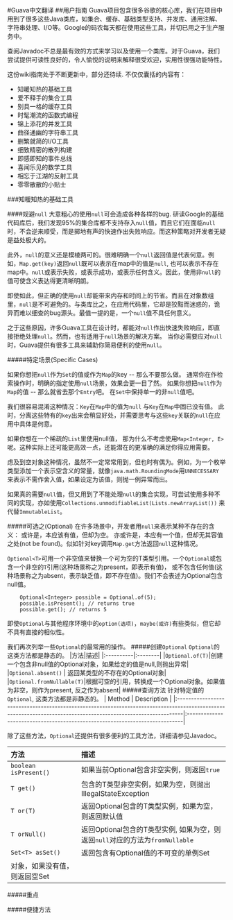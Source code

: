 #Guava中文翻译
##用户指南
Guava项目包含很多谷歌的核心库，我们在项目中用到了很多这些Java类库，如集合、缓存、基础类型支持、并发库、通用注解、字符串处理、I/O等。Google的码农每天都在使用这些工具，并切已用之于生产服务中。

查阅Javadoc不总是最有效的方式来学习以及使用一个类库。对于Guava，我们尝试提供可读性良好的，令人愉悦的说明来解释很受欢迎，实用性很强功能特性。

这份wiki指南处于不断更新中，部分还待续. 不仅仅囊括的内容有：

- 知暖知热的基础工具
- 爱不释手的集合工具
- 别具一格的缓存工具
- 时髦潮流的函数式编程
- 锦上添花的并发工具
- 曲径通幽的字符串工具
- 删繁就简的I/O工具
- 细致精密的散列构建
- 即感即知的事件总线
- 喜闻乐见的数学工具
- 相忘于江湖的反射工具
- 零零散散的小贴士


###知暖知热的基础工具

####规避`null`
大意粗心的使用`null`可会造成各种各样的bug. 研读Google的基础代码库后，我们发现95%的集合库都不支持存入`null`值，而且它们在面临`null`时，不会逆来顺受，而是掷地有声的快速作出失败响应。而这种策略对开发者无疑是益处极大的。

此外，`null`的意义还是模棱两可的。很难明确一个`null`返回值是代表何意。例如，`Map.get(key)`返回`null`既可以表示在map中的值是`null`, 也可以表示不存在map中。`null`或表示失败，或表示成功，或表示任何含义。因此，使用非`null`的值可使含义表达得更清晰明朗。

即使如此，但正确的使用`null`却能带来内存和时间上的节省。而且在对象数组里，`null`是不可避免的。与类库比之，在应用代码里，它却是狡黠而迷惑的，诡异而难以细查的bug源头。最值一提的是，一个`null`值不具任何意义。

之于这些原因，许多Guava工具在设计时，都能对`null`作出快速失败响应，即直接拒绝处理`null`。然而，也有适用于`null`场景的解决方案。
当你必需要应对`null`时，Guava提供有很多工具来辅助你简易便利的使用`null`。

#####特定场景(Specific Cases)

如果你想把`null`作为`Set`的值或作为`Map`的key -- 那么不要那么做。
通常你在作检索操作时，明确的指定使用`null`场景，效果会更一目了然。
如果你想把`null`作为`Map`的值 -- 那么就省去那个`Entry`吧。
在`Set`中保持单一的非`null`值吧。

我们很容易混淆这种情况：`Key`在`Map`中的值为`null` 与`Key`在`Map`中固已没有值。
此时，分离这些特有的`key`出来会稍显好处，并需要思考与这些`key`关联的`null`在应用中具体是何意。

如果你想在一个稀疏的`List`里使用null值， 那为什么不考虑使用`Map<Integer, E>`呢。这种实际上还可能更高效一点，还能潜在的更准确的满足你得应用需要。

虑及到空对象这种情况，虽然不一定常常用到，但也时有偶为。例如，为一个枚举类型添加一个表示空含义的常量，就像`java.math.RoundingMode`用`UNNECESSARY `来表示不需作舍入值，如果设定为该值，则抛一例异常而出。

如果真的需要`null`值，但又用到了不能处理`null`的集合实现，可尝试使用多种不同的实现，亦如使用`Collections.unmodifiableList(Lists.newArrayList())` 来代替`ImmutableList`。

#####可选之(Optional)
在许多场景中，开发者用`null`来表示某种不存在的含义： 或许是，本应该有值，但却为空。 亦或许是，本应有一个值，但却无其容值之处(not be found)。似如针对key调用`Map.get`方法返回`null`这种情况。

`Optional<T>`可用一个非空值来替换一个可为空的T类型引用。一个`Optional`或包含一个非空的`T`引用(这种场景称之为present，即表示有值)， 或不包含任何值(这种场景称之为absent，表示缺乏值，即不存在值)。我们不会表述为Optional包含null值。
```
	Optional<Integer> possible = Optional.of(5);
	possible.isPresent(); // returns true
	possible.get(); // returns 5
```
即使`Optional`与其他程序环境中的`option(选项)`，`maybe(或许)`有些类似，但它却不具有直接的相似性。

我们再次列举一些`Optional`的最常用的操作。
#####创建`Optional`
`Optional`的这类方法都是静态的。
|方法|描述|
|:----------|:--------|
|`Optional.of(T)`|创建一个包含非null值的Optional对象，如果给定的值是null,则抛出异常|
|`Optional.absent()` | 返回某类型的不存在的Optional对象|
|`Optional.fromNullable(T)`|根据可空的引用，转换成一个Optional对象。如果值为非空，则作为present, 反之作为absent|
#####查询方法
针对特定值的`Optional`, 这类方法都是非静态的。
| Method | Description |
|:--------------------------------------------------------------------------------------------------------------------------------------------------------------|:----------------------------------------------------------------------------|

除了这些方法，`Optional`还提供有很多便利的工具方法，详细请参见Javadoc。

| 方法 | 描述 |
|:--------------------------------------------------------------------------------------------------------------------------------------------------------------|:----------------------------------------------------------------------------|
| `boolean isPresent()`|如果当前Optional包含非空实例，则返回`true` |
| `T get()` | 包含的T类型非空实例，如果为空，则抛出IllegalStateException |
| `T or(T)` | 返回Optional包含的T类型实例，如果为空，则返回默认值 |
| `T orNull()` | 返回Optional包含的T类型实例, 如果为空，则返回`null`对应的方法为`fromNullable` |
| `Set<T> asSet()` | 返回包含有Optional值的不可变的单例Set
对象，如果没有值，则返回空Set |

#####重点

#####便捷方法
	
